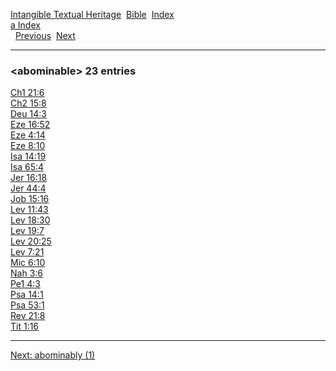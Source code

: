 [Intangible Textual Heritage](../../index)  [Bible](../index) 
[Index](index)   
[a Index](_a_)  
  [Previous](c00079)  [Next](c00081) 

------------------------------------------------------------------------

### &lt;abominable&gt; 23 entries

[Ch1 21:6](../kjv/ch1021.htm#006)  
[Ch2 15:8](../kjv/ch2015.htm#008)  
[Deu 14:3](../kjv/deu014.htm#003)  
[Eze 16:52](../kjv/eze016.htm#052)  
[Eze 4:14](../kjv/eze004.htm#014)  
[Eze 8:10](../kjv/eze008.htm#010)  
[Isa 14:19](../kjv/isa014.htm#019)  
[Isa 65:4](../kjv/isa065.htm#004)  
[Jer 16:18](../kjv/jer016.htm#018)  
[Jer 44:4](../kjv/jer044.htm#004)  
[Job 15:16](../kjv/job015.htm#016)  
[Lev 11:43](../kjv/lev011.htm#043)  
[Lev 18:30](../kjv/lev018.htm#030)  
[Lev 19:7](../kjv/lev019.htm#007)  
[Lev 20:25](../kjv/lev020.htm#025)  
[Lev 7:21](../kjv/lev007.htm#021)  
[Mic 6:10](../kjv/mic006.htm#010)  
[Nah 3:6](../kjv/nah003.htm#006)  
[Pe1 4:3](../kjv/pe1004.htm#003)  
[Psa 14:1](../kjv/psa014.htm#001)  
[Psa 53:1](../kjv/psa053.htm#001)  
[Rev 21:8](../kjv/rev021.htm#008)  
[Tit 1:16](../kjv/tit001.htm#016)  

------------------------------------------------------------------------

[Next: abominably (1)](c00081)
